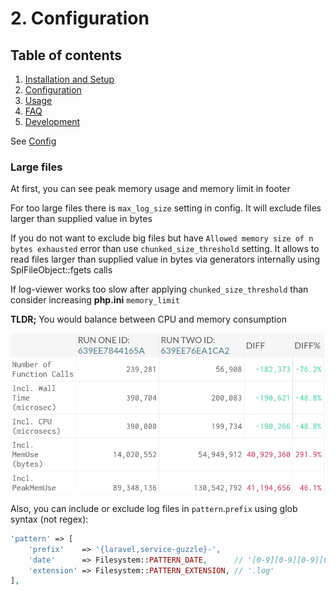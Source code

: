 # 2. Configuration

## Table of contents

1.  [Installation and Setup](1.Installation-and-Setup.md)
2.  [Configuration](2.Configuration.md)
3.  [Usage](3.Usage.md)
4.  [FAQ](4.FAQ.md)
5.  [Development](5.Development.md)

See [Config](https://github.com/ulcuber/LogViewer/blob/v9.x/config/log-viewer.php)

### Large files

At first, you can see peak memory usage and memory limit in footer

For too large files there is `max_log_size` setting in config. It will exclude files larger than supplied value in bytes

If you do not want to exclude big files but have `Allowed memory size of n bytes exhausted` error than use `chunked_size_threshold` setting. It allows to read files larger than supplied value in bytes via generators internally using SplFileObject::fgets calls

If log-viewer works too slow after applying `chunked_size_threshold` than consider increasing **php.ini** `memory_limit`

**TLDR;** You would balance between CPU and memory consumption

![Dashboard](../_screenshots/optimization-balance.jpg)

Also, you can include or exclude log files in `pattern`.`prefix` using glob syntax (not regex):

```php
'pattern' => [
    'prefix'    => '{laravel,service-guzzle}-',
    'date'      => Filesystem::PATTERN_DATE,      // '[0-9][0-9][0-9][0-9]-[0-9][0-9]-[0-9][0-9]'
    'extension' => Filesystem::PATTERN_EXTENSION, // '.log'
],
```
